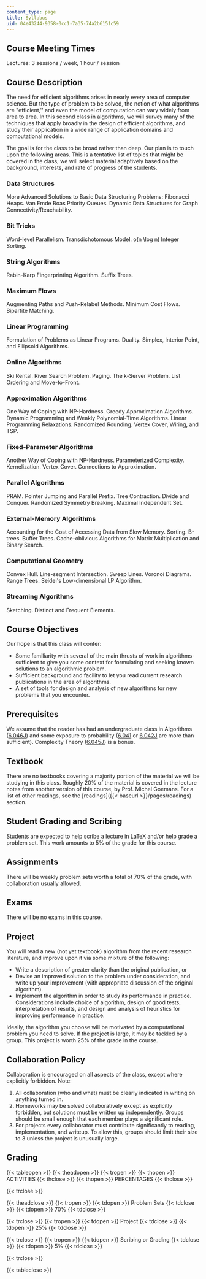```yaml
---
content_type: page
title: Syllabus
uid: 04e43244-9358-0cc1-7a35-74a2b6151c59
---
```


Course Meeting Times
--------------------

Lectures: 3 sessions / week, 1 hour / session

Course Description
------------------

The need for efficient algorithms arises in nearly every area of computer science. But the type of problem to be solved, the notion of what algorithms are "efficient,'' and even the model of computation can vary widely from area to area. In this second class in algorithms, we will survey many of the techniques that apply broadly in the design of efficient algorithms, and study their application in a wide range of application domains and computational models.

The goal is for the class to be broad rather than deep. Our plan is to touch upon the following areas. This is a tentative list of topics that might be covered in the class; we will select material adaptively based on the background, interests, and rate of progress of the students.

### Data Structures

More Advanced Solutions to Basic Data Structuring Problems: Fibonacci Heaps. Van Emde Boas Priority Queues. Dynamic Data Structures for Graph Connectivity/Reachability.

### Bit Tricks

Word-level Parallelism. Transdichotomous Model. o(n \\log n) Integer Sorting.

### String Algorithms

Rabin-Karp Fingerprinting Algorithm. Suffix Trees.

### Maximum Flows

Augmenting Paths and Push-Relabel Methods. Minimum Cost Flows. Bipartite Matching.

### Linear Programming

Formulation of Problems as Linear Programs. Duality. Simplex, Interior Point, and Ellipsoid Algorithms.

### Online Algorithms

Ski Rental. River Search Problem. Paging. The k-Server Problem. List Ordering and Move-to-Front.

### Approximation Algorithms

One Way of Coping with NP-Hardness. Greedy Approximation Algorithms. Dynamic Programming and Weakly Polynomial-Time Algorithms. Linear Programming Relaxations. Randomized Rounding. Vertex Cover, Wiring, and TSP.

### Fixed-Parameter Algorithms

Another Way of Coping with NP-Hardness. Parameterized Complexity. Kernelization. Vertex Cover. Connections to Approximation.

### Parallel Algorithms

PRAM. Pointer Jumping and Parallel Prefix. Tree Contraction. Divide and Conquer. Randomized Symmetry Breaking. Maximal Independent Set.

### External-Memory Algorithms

Accounting for the Cost of Accessing Data from Slow Memory. Sorting. B-trees. Buffer Trees. Cache-oblivious Algorithms for Matrix Multiplication and Binary Search.

### Computational Geometry

Convex Hull. Line-segment Intersection. Sweep Lines. Voronoi Diagrams. Range Trees. Seidel's Low-dimensional LP Algorithm.

### Streaming Algorithms

Sketching. Distinct and Frequent Elements.

Course Objectives
-----------------

Our hope is that this class will confer:

*   Some familiarity with several of the main thrusts of work in algorithms-sufficient to give you some context for formulating and seeking known solutions to an algorithmic problem.
*   Sufficient background and facility to let you read current research publications in the area of algorithms.
*   A set of tools for design and analysis of new algorithms for new problems that you encounter.

Prerequisites
-------------

We assume that the reader has had an undergraduate class in Algorithms ([6.046J](/courses/6-046j-introduction-to-algorithms-sma-5503-fall-2005)) and some exposure to probability ([6.041](/courses/6-041-probabilistic-systems-analysis-and-applied-probability-spring-2006/) or [6.042J](/courses/6-042j-mathematics-for-computer-science-spring-2015/) are more than sufficient). Complexity Theory ([6.045J](/courses/6-045j-automata-computability-and-complexity-spring-2011)) is a bonus.

Textbook
--------

There are no textbooks covering a majority portion of the material we will be studying in this class. Roughly 20% of the material is covered in the lecture notes from another version of this course, by Prof. Michel Goemans. For a list of other readings, see the [readings]({{< baseurl >}}/pages/readings) section.

Student Grading and Scribing
----------------------------

Students are expected to help scribe a lecture in LaTeX and/or help grade a problem set. This work amounts to 5% of the grade for this course.

Assignments
-----------

There will be weekly problem sets worth a total of 70% of the grade, with collaboration usually allowed.

Exams
-----

There will be no exams in this course.

Project
-------

You will read a new (not yet textbook) algorithm from the recent research literature, and improve upon it via some mixture of the following:

*   Write a description of greater clarity than the original publication, or
*   Devise an improved solution to the problem under consideration, and write up your improvement (with appropriate discussion of the original algorithm).
*   Implement the algorithm in order to study its performance in practice. Considerations include choice of algorithm, design of good tests, interpretation of results, and design and analysis of heuristics for improving performance in practice.

Ideally, the algorithm you choose will be motivated by a computational problem you need to solve. If the project is large, it may be tackled by a group. This project is worth 25% of the grade in the course.

Collaboration Policy
--------------------

Collaboration is encouraged on all aspects of the class, except where explicitly forbidden. Note:

1.  All collaboration (who and what) must be clearly indicated in writing on anything turned in.
2.  Homeworks may be solved collaboratively except as explicitly forbidden, but solutions must be written up independently. Groups should be small enough that each member plays a significant role.
3.  For projects every collaborator must contribute significantly to reading, implementation, and writeup. To allow this, groups should limit their size to 3 unless the project is unusually large.

Grading
-------

{{< tableopen >}}
{{< theadopen >}}
{{< tropen >}}
{{< thopen >}}
ACTIVITIES
{{< thclose >}}
{{< thopen >}}
PERCENTAGES
{{< thclose >}}

{{< trclose >}}

{{< theadclose >}}
{{< tropen >}}
{{< tdopen >}}
Problem Sets
{{< tdclose >}}
{{< tdopen >}}
70%
{{< tdclose >}}

{{< trclose >}}
{{< tropen >}}
{{< tdopen >}}
Project
{{< tdclose >}}
{{< tdopen >}}
25%
{{< tdclose >}}

{{< trclose >}}
{{< tropen >}}
{{< tdopen >}}
Scribing or Grading
{{< tdclose >}}
{{< tdopen >}}
5%
{{< tdclose >}}

{{< trclose >}}

{{< tableclose >}}